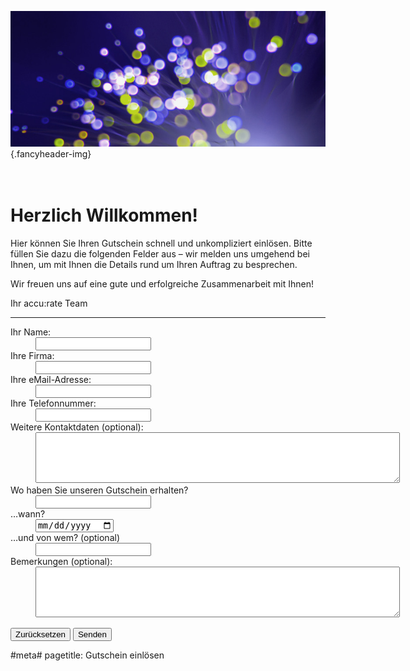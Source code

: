 ![](/img/accurate-bild-3.jpg) {.fancyheader-img}
<div class="fancyheader"><h1><span>
<br />Herzlich Willkommen!
</span></h1></div>


Hier können Sie Ihren Gutschein schnell und unkompliziert einlösen. Bitte füllen Sie dazu die folgenden Felder aus &ndash; wir melden uns umgehend bei Ihnen, um mit Ihnen die Details rund um Ihren Auftrag zu besprechen.

Wir freuen uns auf eine gute und erfolgreiche Zusammenarbeit mit Ihnen!

Ihr accu:rate Team

----------------
<!-- Formular:
* Name
* Firma
* Kontaktdaten
* Gutschein woher
* Wann
-->


<form action="/lib/gutscheinmailer.php" method="post">
<!-- Hier die eigentlichen Formularfelder eintragen. -->
<dl>
<dt>Ihr Name:</dt>
<dd><input type="text" name="Name" /></dd>

<dt>Ihre Firma:</dt>
<dd><input type="text" name="Firma" /></dd>

<dt>Ihre eMail-Adresse:</dt>
<dd><input type="text" name="eMail" /></dd>

<dt>Ihre Telefonnummer:</dt>
<dd><input type="text" name="Tel" /></dd>

<dt>Weitere Kontaktdaten (optional):</dt>
<dd><textarea name="Weitere_Kontaktdaten" cols="70" rows="5"></textarea></dd>

<dt>Wo haben Sie unseren Gutschein erhalten?</dt>
<dd><input type="text" name="Gutschein_Woher" /></dd>

<dt>&hellip;wann?</dt>
<dd><input type="date" name="Gutschein_Wann" /></dd>

<dt>&hellip;und von wem? (optional) </dt>
<dd><input type="text" name="Gutschein_Von_Wem" /></dd>

<dt>Bemerkungen (optional):</dt>
<dd><textarea name="Bemerkungen" cols="70" rows="5"></textarea></dd>
<p>
<input type="reset" value="Zurücksetzen" />
<input type="submit" value="Senden" />
</p>
</form>


#meta#
pagetitle: Gutschein einlösen

